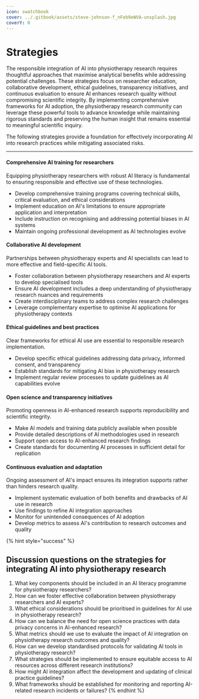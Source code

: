 ```yaml
---
icon: swatchbook
cover: ../.gitbook/assets/steve-johnson-f_nFeb9eWVA-unsplash.jpg
coverY: 0
---
```


# Strategies

The responsible integration of AI into physiotherapy research requires thoughtful approaches that maximise analytical benefits while addressing potential challenges. These strategies focus on researcher education, collaborative development, ethical guidelines, transparency initiatives, and continuous evaluation to ensure AI enhances research quality without compromising scientific integrity. By implementing comprehensive frameworks for AI adoption, the physiotherapy research community can leverage these powerful tools to advance knowledge while maintaining rigorous standards and preserving the human insight that remains essential to meaningful scientific inquiry.

The following strategies provide a foundation for effectively incorporating AI into research practices while mitigating associated risks.

***

#### Comprehensive AI training for researchers

Equipping physiotherapy researchers with robust AI literacy is fundamental to ensuring responsible and effective use of these technologies.

* Develop comprehensive training programs covering technical skills, critical evaluation, and ethical considerations
* Implement education on AI's limitations to ensure appropriate application and interpretation
* Include instruction on recognising and addressing potential biases in AI systems
* Maintain ongoing professional development as AI technologies evolve

#### Collaborative AI development

Partnerships between physiotherapy experts and AI specialists can lead to more effective and field-specific AI tools.

* Foster collaboration between physiotherapy researchers and AI experts to develop specialised tools
* Ensure AI development includes a deep understanding of physiotherapy research nuances and requirements
* Create interdisciplinary teams to address complex research challenges
* Leverage complementary expertise to optimise AI applications for physiotherapy contexts

#### Ethical guidelines and best practices

Clear frameworks for ethical AI use are essential to responsible research implementation.

* Develop specific ethical guidelines addressing data privacy, informed consent, and transparency
* Establish standards for mitigating AI bias in physiotherapy research
* Implement regular review processes to update guidelines as AI capabilities evolve

#### Open science and transparency initiatives

Promoting openness in AI-enhanced research supports reproducibility and scientific integrity.

* Make AI models and training data publicly available when possible
* Provide detailed descriptions of AI methodologies used in research
* Support open access to AI-enhanced research findings
* Create standards for documenting AI processes in sufficient detail for replication

#### Continuous evaluation and adaptation

Ongoing assessment of AI's impact ensures its integration supports rather than hinders research quality.

* Implement systematic evaluation of both benefits and drawbacks of AI use in research
* Use findings to refine AI integration approaches
* Monitor for unintended consequences of AI adoption
* Develop metrics to assess AI's contribution to research outcomes and quality

{% hint style="success" %}
## Discussion questions on the strategies for integrating AI into physiotherapy research

1. What key components should be included in an AI literacy programme for physiotherapy researchers?
2. How can we foster effective collaboration between physiotherapy researchers and AI experts?
3. What ethical considerations should be prioritised in guidelines for AI use in physiotherapy research?
4. How can we balance the need for open science practices with data privacy concerns in AI-enhanced research?
5. What metrics should we use to evaluate the impact of AI integration on physiotherapy research outcomes and quality?
6. How can we develop standardised protocols for validating AI tools in physiotherapy research?
7. What strategies should be implemented to ensure equitable access to AI resources across different research institutions?
8. How might AI integration affect the development and updating of clinical practice guidelines?
9. What frameworks should be established for monitoring and reporting AI-related research incidents or failures?
{% endhint %}
